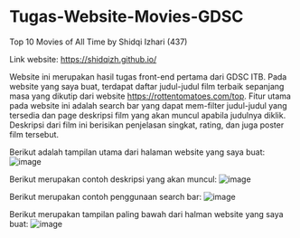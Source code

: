 # Tugas-Website-Movies-GDSC
Top 10 Movies of All Time by Shidqi Izhari (437)

Link website: https://shidqizh.github.io/

Website ini merupakan hasil tugas front-end pertama dari GDSC ITB.
Pada website yang saya buat, terdapat daftar judul-judul film terbaik sepanjang masa yang dikutip dari website https://rottentomatoes.com/top.
Fitur utama pada website ini adalah search bar yang dapat mem-filter judul-judul yang tersedia dan page deskripsi film yang akan muncul apabila judulnya diklik.
Deskripsi dari film ini berisikan penjelasan singkat, rating, dan juga poster film tersebut.

Berikut adalah tampilan utama dari halaman website yang saya buat:
![image](https://user-images.githubusercontent.com/70960345/139216401-f51ec16d-fb51-468f-80ab-32f2d69c9a53.png)

Berikut merupakan contoh deskripsi yang akan muncul:
![image](https://user-images.githubusercontent.com/70960345/139216613-01c34259-6997-4a87-8a5c-d2a303afdf98.png)

Berikut merupakan contoh penggunaan search bar:
![image](https://user-images.githubusercontent.com/70960345/139216702-559be862-ea23-4966-9b3f-8714600ebbe9.png)

Berikut merupakan tampilan paling bawah dari halman website yang saya buat:
![image](https://user-images.githubusercontent.com/70960345/139216810-a34e394d-1b10-4b9b-9046-2638a0f5bd95.png)

